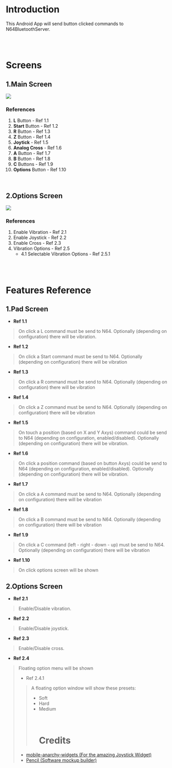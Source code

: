 # Introduction #
This Android App will send button clicked commands to N64BluetoothServer.

<br><br>
<h1>Screens</h1>

<h2>1.Main Screen</h2>
<img src='https://n64droidpad.googlecode.com/svn/wiki/images/N64DroidPad/image01.png' />


<h3>References</h3>
<ol><li><b>L</b> Button  -  Ref 1.1<br>
</li><li><b>Start</b> Button  -  Ref 1.2<br>
</li><li><b>R</b> Button  -  Ref 1.3<br>
</li><li><b>Z</b> Button  -  Ref 1.4<br>
</li><li><b>Joytick</b>  -  Ref 1.5<br>
</li><li><b>Analog Cross</b>  -  Ref 1.6<br>
</li><li><b>A</b> Button  -  Ref 1.7<br>
</li><li><b>B</b> Button  -  Ref 1.8<br>
</li><li><b>C</b> Buttons  -  Ref 1.9<br>
</li><li><b>Options</b> Button  -  Ref 1.10</li></ol>

<br>
<h2>2.Options Screen</h2>
<img src='https://n64droidpad.googlecode.com/svn/wiki/images/N64DroidPad/image00.png' />

<h3>References</h3>
<ol><li>Enable Vibration  -  Ref 2.1<br>
</li><li>Enable Joystick  -  Ref 2.2<br>
</li><li>Enable Cross  -  Ref 2.3<br>
</li><li>Vibration Options  -  Ref 2.5<br>
<ul><li>4.1 Selectable Vibration Options - Ref 2.5.1</li></ul></li></ol>

<br><br>
<h1>Features Reference</h1>

<h2>1.Pad Screen</h2>

<ul><li><b>Ref 1.1</b><br>
</li></ul><blockquote>On click a L command must be send to N64. Optionally (depending on configuration) there will be vibration.</blockquote>

<ul><li><b>Ref 1.2</b><br>
</li></ul><blockquote>On click a Start command must be send to N64. Optionally (depending on configuration) there will be vibration</blockquote>

<ul><li><b>Ref 1.3</b><br>
</li></ul><blockquote>On click a R command must be send to N64. Optionally (depending on configuration) there will be vibration</blockquote>

<ul><li><b>Ref 1.4</b><br>
</li></ul><blockquote>On click a Z command must be send to N64. Optionally (depending on configuration) there will be vibration</blockquote>

<ul><li><b>Ref 1.5</b><br>
</li></ul><blockquote>On touch a position (based on X and Y Axys) command could  be send to N64 (depending on configuration, enabled/disabled). Optionally (depending on configuration) there will be vibration.</blockquote>

<ul><li><b>Ref 1.6</b><br>
</li></ul><blockquote>On click a position command (based on button Axys) could  be send to N64 (depending on configuration, enabled/disabled). Optionally (depending on configuration) there will be vibration.</blockquote>

<ul><li><b>Ref 1.7</b><br>
</li></ul><blockquote>On click a A command must be send to N64. Optionally (depending on configuration) there will be vibration</blockquote>

<ul><li><b>Ref 1.8</b><br>
</li></ul><blockquote>On click a B command must be send to N64. Optionally (depending on configuration) there will be vibration</blockquote>

<ul><li><b>Ref 1.9</b><br>
</li></ul><blockquote>On click a C command (left - right - down - up) must be send to N64. Optionally (depending on configuration) there will be vibration</blockquote>

<ul><li><b>Ref 1.10</b><br>
</li></ul><blockquote>On click options screen will be shown</blockquote>


<h2>2.Options Screen</h2>

<ul><li><b>Ref 2.1</b><br>
</li></ul><blockquote>Enable/Disable vibration.</blockquote>

<ul><li><b>Ref 2.2</b><br>
</li></ul><blockquote>Enable/Disable joystick.</blockquote>

<ul><li><b>Ref 2.3</b><br>
</li></ul><blockquote>Enable/Disable cross.</blockquote>

<ul><li><b>Ref 2.4</b><br>
</li></ul><blockquote>Floating option menu will be shown<br>
<ul><li>Ref 2.4.1<br>
</li></ul><blockquote>A floating option window will show these presets:<br>
<ul><li>Soft<br>
</li><li>Hard<br>
</li><li>Medium<br>
<br><br>
<h1>Credits</h1>
</li></ul></blockquote><ul><li><a href='http://code.google.com/p/mobile-anarchy-widgets/'>mobile-anarchy-widgets (For the amazing Joystick Widget)</a>
</li><li><a href='http://pencil.evolus.vn/'>Pencil (Software mockup builder)</a>